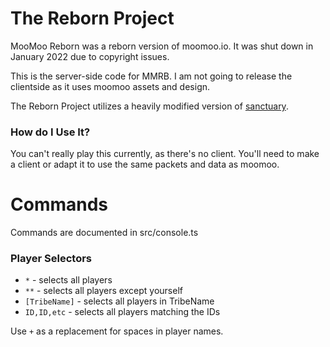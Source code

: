 # The Reborn Project

MooMoo Reborn was a reborn version of moomoo.io. It was shut down in January 2022 due to copyright issues.

This is the server-side code for MMRB. I am not going to release the clientside as it uses moomoo assets and design.

The Reborn Project utilizes a heavily modified version of [sanctuary](https://github.com/Picoseconds/sanctuary).

### How do I Use It?

You can't really play this currently, as there's no client. You'll need to make a client or adapt it to use the same packets and data as moomoo.

# Commands

Commands are documented in src/console.ts

### Player Selectors

- `*` - selects all players
- `**` - selects all players except yourself
- `[TribeName]` - selects all players in TribeName
- `ID,ID,etc` - selects all players matching the IDs

Use `+` as a replacement for spaces in player names.
